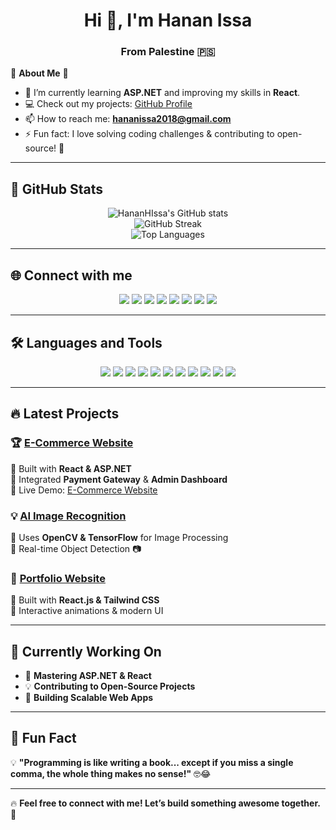 <h1 align="center">Hi 👋, I'm Hanan Issa</h1>
<h3 align="center">From Palestine 🇵🇸</h3>

🌟 **About Me** 🌟  
- 🌱 I’m currently learning **ASP.NET** and improving my skills in **React**.  
- 💻 Check out my projects: [GitHub Profile](https://github.com/HananHIssa)  
- 📫 How to reach me: **hananissa2018@gmail.com**  
- ⚡ Fun fact: I love solving coding challenges & contributing to open-source! 🎯  

---

## 🚀 **GitHub Stats**
<p align="center">
  <img src="https://github-readme-stats.vercel.app/api?username=HananHIssa&show_icons=true&theme=radical" alt="HananHIssa's GitHub stats" />
  <br>
  <img src="https://github-readme-streak-stats.herokuapp.com/?user=HananHIssa&theme=radical" alt="GitHub Streak" />
  <br>
  <img src="https://github-readme-stats.vercel.app/api/top-langs/?username=HananHIssa&layout=compact&theme=radical" alt="Top Languages" />
</p>

---

## 🌐 **Connect with me**
<p align="center">
<a href="https://linkedin.com/in/hananhissa" target="_blank"><img src="https://img.shields.io/badge/-LinkedIn-blue?style=for-the-badge&logo=linkedin" /></a>
<a href="https://stackoverflow.com/users/19175407" target="_blank"><img src="https://img.shields.io/badge/-StackOverflow-F58025?style=for-the-badge&logo=stackoverflow&logoColor=white" /></a>
<a href="https://fb.com/hanan.issa.144" target="_blank"><img src="https://img.shields.io/badge/-Facebook-1877F2?style=for-the-badge&logo=facebook&logoColor=white" /></a>
<a href="https://instagram.com/hananhissa" target="_blank"><img src="https://img.shields.io/badge/-Instagram-E4405F?style=for-the-badge&logo=instagram&logoColor=white" /></a>
<a href="https://www.youtube.com/c/hananissa584" target="_blank"><img src="https://img.shields.io/badge/-YouTube-FF0000?style=for-the-badge&logo=youtube&logoColor=white" /></a>
<a href="https://www.hackerrank.com/hananissa" target="_blank"><img src="https://img.shields.io/badge/-HackerRank-2EC866?style=for-the-badge&logo=hackerrank&logoColor=white" /></a>
<a href="https://codeforces.com/profile/hananhissa" target="_blank"><img src="https://img.shields.io/badge/-Codeforces-1F8ACB?style=for-the-badge&logo=codeforces&logoColor=white" /></a>
<a href="https://www.leetcode.com/hananissa" target="_blank"><img src="https://img.shields.io/badge/-LeetCode-FFA116?style=for-the-badge&logo=leetcode&logoColor=white" /></a>
</p>

---

## 🛠 **Languages and Tools**
<p align="center">
  <img src="https://img.shields.io/badge/-HTML5-E34F26?style=for-the-badge&logo=html5&logoColor=white" />
  <img src="https://img.shields.io/badge/-CSS3-1572B6?style=for-the-badge&logo=css3&logoColor=white" />
  <img src="https://img.shields.io/badge/-JavaScript-F7DF1E?style=for-the-badge&logo=javascript&logoColor=black" />
  <img src="https://img.shields.io/badge/-React-61DAFB?style=for-the-badge&logo=react&logoColor=black" />
  <img src="https://img.shields.io/badge/-ASP.NET-512BD4?style=for-the-badge&logo=dotnet&logoColor=white" />
  <img src="https://img.shields.io/badge/-C++-00599C?style=for-the-badge&logo=c%2B%2B&logoColor=white" />
  <img src="https://img.shields.io/badge/-Java-007396?style=for-the-badge&logo=java&logoColor=white" />
  <img src="https://img.shields.io/badge/-SQL Server-CC2927?style=for-the-badge&logo=microsoft-sql-server&logoColor=white" />
  <img src="https://img.shields.io/badge/-MySQL-4479A1?style=for-the-badge&logo=mysql&logoColor=white" />
  <img src="https://img.shields.io/badge/-Oracle-F80000?style=for-the-badge&logo=oracle&logoColor=white" />
  <img src="https://img.shields.io/badge/-Bootstrap-7952B3?style=for-the-badge&logo=bootstrap&logoColor=white" />
</p>

---

## 🔥 **Latest Projects**
### 🏆 [E-Commerce Website](https://github.com/HananHIssa/ecommerce-project)
🔹 Built with **React & ASP.NET**  
🔹 Integrated **Payment Gateway** & **Admin Dashboard**  
🔹 Live Demo: [E-Commerce Website](#)

### 💡 [AI Image Recognition](https://github.com/HananHIssa/ai-image-recognition)
🔹 Uses **OpenCV & TensorFlow** for Image Processing  
🔹 Real-time Object Detection 📷  

### 🚀 [Portfolio Website](https://github.com/HananHIssa/portfolio)
🔹 Built with **React.js & Tailwind CSS**  
🔹 Interactive animations & modern UI  

---

## 🎯 **Currently Working On**
- 🌱 **Mastering ASP.NET & React**  
- 💡 **Contributing to Open-Source Projects**  
- 🎯 **Building Scalable Web Apps**  

---

## 🎵 **Fun Fact**
💡 **"Programming is like writing a book... except if you miss a single comma, the whole thing makes no sense!"** 🤓😂  

---

🔥 **Feel free to connect with me! Let’s build something awesome together.** 🚀  

